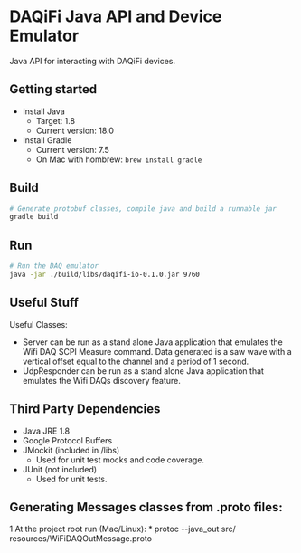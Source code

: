 # DAQiFi Java API and Device Emulator

Java API for interacting with DAQiFi devices.

## Getting started
  * Install Java
    * Target: 1.8  
    * Current version: 18.0
  * Install Gradle
    * Current version: 7.5
    * On Mac with hombrew: `brew install gradle`

## Build
```sh
# Generate protobuf classes, compile java and build a runnable jar
gradle build
```

## Run
```sh
# Run the DAQ emulator
java -jar ./build/libs/daqifi-io-0.1.0.jar 9760
```

## Useful Stuff
Useful Classes:
   * Server can be run as a stand alone Java application 
     that emulates the Wifi DAQ SCPI Measure command. 
     Data generated is a saw wave with a vertical offset 
     equal to the channel and a period of 1 second.
   * UdpResponder can be run as a stand alone Java application 
     that emulates the Wifi DAQs discovery feature.

## Third Party Dependencies
   * Java JRE 1.8
   * Google Protocol Buffers
   * JMockit (included in /libs)
      * Used for unit test mocks and code coverage.
   * JUnit (not included)
      * Used for unit tests.


## Generating Messages classes from .proto files:
   1 At the project root run (Mac/Linux):
      * protoc --java_out src/ resources/WiFiDAQOutMessage.proto
